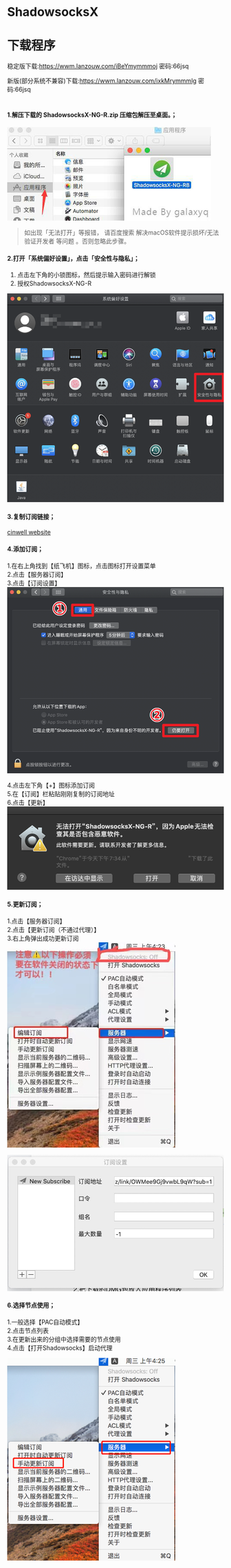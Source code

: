 # ShadowsocksX

# 下载程序

稳定版下载:https://wwm.lanzouw.com/iBeYmymmmoj 密码:66jsq

新版(部分系统不兼容)下载:https://wwm.lanzouw.com/ixkMrymmmlg 密码:66jsq

# 

#### 1.解压下载的 ShadowsocksX-NG-R.zip 压缩包解压至桌面。； ####

![mac-01](../static/images/mac/mac1.png)
> 如出现「无法打开」等报错， 请百度搜索 解决macOS软件提示损坏/无法验证开发者 等问题 。否则忽略此步骤。

#### 2.打开「系统偏好设置」，点击「安全性与隐私」； ####

1. 点击左下角的小锁图标，然后提示输入密码进行解锁
2. 授权ShadowsocksX-NG-R

![mac-02](../static/images/mac/mac2.png)

#### 3.复制订阅链接； ####

[cinwell website](/sublink?type=ssr ':include :type=markdown')

#### 4.添加订阅； ####

1.在右上角找到【纸飞机】图标，点击图标打开设置菜单  
2.点击【服务器订阅】  
3.点击【订阅设置】  
![mac-04](../static/images/mac/mac3.png)

4.点击左下角【+】图标添加订阅  
5.在【订阅】栏粘贴刚刚复制的订阅地址  
6.点击【更新】  
![mac-04](../static/images/mac/mac4.png)

#### 5.更新订阅； ####

1.点击【服务器订阅】  
2.点击【更新订阅（不通过代理）】  
3.右上角弹出成功更新订阅  
![mac-04](../static/images/mac/mac5.png)

![mac-04](../static/images/mac/mac6.png)

#### 6.选择节点使用； ####

1.一般选择【PAC自动模式】  
2.点击节点列表  
3.在更新出来的分组中选择需要的节点使用  
4.点击【打开Shadowsocks】启动代理  

![mac-04](../static/images/mac/mac7.png)
